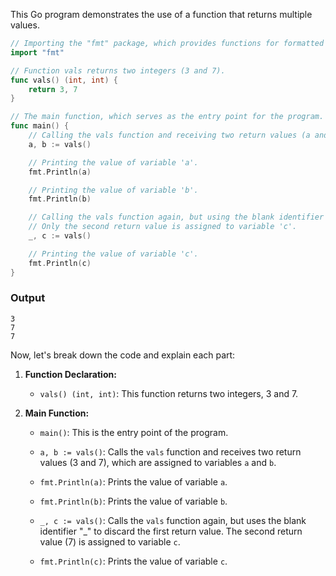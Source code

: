 This Go program demonstrates the use of a function that returns multiple values.

```go
// Importing the "fmt" package, which provides functions for formatted I/O.
import "fmt"

// Function vals returns two integers (3 and 7).
func vals() (int, int) {
    return 3, 7
}

// The main function, which serves as the entry point for the program.
func main() {
    // Calling the vals function and receiving two return values (a and b).
    a, b := vals()

    // Printing the value of variable 'a'.
    fmt.Println(a)

    // Printing the value of variable 'b'.
    fmt.Println(b)

    // Calling the vals function again, but using the blank identifier "_" to discard the first return value.
    // Only the second return value is assigned to variable 'c'.
    _, c := vals()

    // Printing the value of variable 'c'.
    fmt.Println(c)
}
```
### Output
```
3
7
7
```
Now, let's break down the code and explain each part:

1. **Function Declaration:**
   - `vals() (int, int)`: This function returns two integers, 3 and 7.

2. **Main Function:**
   - `main()`: This is the entry point of the program.
   - `a, b := vals()`: Calls the `vals` function and receives two return values (3 and 7), which are assigned to variables `a` and `b`.
   - `fmt.Println(a)`: Prints the value of variable `a`.
   - `fmt.Println(b)`: Prints the value of variable `b`.

   - `_, c := vals()`: Calls the `vals` function again, but uses the blank identifier "_" to discard the first return value. The second return value (7) is assigned to variable `c`.
   - `fmt.Println(c)`: Prints the value of variable `c`.
